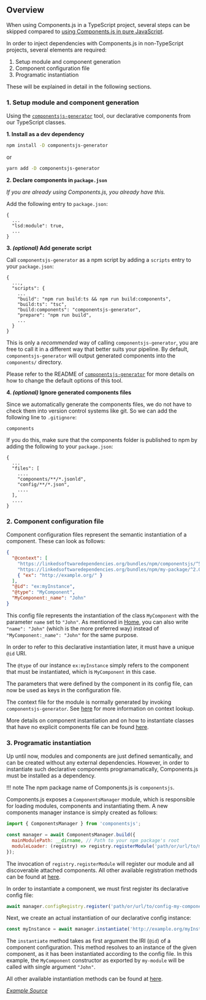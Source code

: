 ## Overview

When using Components.js in a TypeScript project,
several steps can be skipped compared to [using Components.js in pure JavaScript](../workflow_js).

In order to inject dependencies with Components.js in non-TypeScript projects, several elements are required:

1. Setup module and component generation
2. Component configuration file
3. Programatic instantiation

These will be explained in detail in the following sections.

### 1. Setup module and component generation

Using the [`componentsjs-generator`](https://github.com/LinkedSoftwareDependencies/Components-Generator.js) tool,
our declarative components from our TypeScript classes.

**1. Install as a dev dependency**

```bash
npm install -D componentsjs-generator
```

or

```bash
yarn add -D componentsjs-generator
```

**2. Declare components in `package.json`**

_If you are already using Components.js, you already have this._

Add the following entry to `package.json`:

```text
{
  ...
  "lsd:module": true,
  ...
}
```

**3. _(optional)_ Add generate script**

Call `componentsjs-generator` as a npm script by adding a `scripts` entry to your `package.json`:

```text
{
  ...,
  "scripts": {
    ...
    "build": "npm run build:ts && npm run build:components",
    "build:ts": "tsc",
    "build:components": "componentsjs-generator",
    "prepare": "npm run build",
    ...
  }
}
```

This is only a _recommended_ way of calling `componentsjs-generator`,
you are free to call it in a different way that better suits your pipeline.
By default, `componentsjs-generator` will output generated components into the `components/` directory.

Please refer to the README of [`componentsjs-generator`](https://github.com/LinkedSoftwareDependencies/Components-Generator.js)
for more details on how to change the default options of this tool.

**4. _(optional)_ Ignore generated components files**

Since we automatically generate the components files,
we do not have to check them into version control systems like git.
So we can add the following line to `.gitignore`:

```text
components
```

If you do this, make sure that the components folder is published to npm by adding the following to your `package.json`:

```text
{
  ...
  "files": [
    ....
    "components/**/*.jsonld",
    "config/**/*.json",
    ....
  ],
  ....
}
```

### 2. Component configuration file

Component configuration files represent the semantic instantiation of a component.
These can look as follows:

```json
{
  "@context": [
    "https://linkedsoftwaredependencies.org/bundles/npm/componentsjs/^5.0.0/components/context.jsonld",
    "https://linkedsoftwaredependencies.org/bundles/npm/my-package/^2.0.0/components/context.jsonld"
    { "ex": "http://example.org/" }
  ],
  "@id": "ex:myInstance",
  "@type": "MyComponent",
  "MyComponent:_name": "John"
}
```

This config file represents the instantiation of the class `MyComponent`
with the parameter `name` set to `"John"`. As mentioned in [Home](../../index.md), you can also write `"name": "John"` (which is the more preferred way) instead of `"MyComponent:_name": "John"` for the same purpose.

In order to refer to this declarative instantiation later, it must have a unique `@id` URI.

The `@type` of our instance `ex:myInstance` simply refers to the component
that must be instantiated, which is `MyComponent` in this case.

The parameters that were defined by the component in its config file,
can now be used as keys in the configuration file.

The context file for the module is normally generated by invoking `componentsjs-generator`.  See [here](./contexts.md) for more information on context lookup.

More details on component instantiation and on how to instantiate classes that have no explicit components file
can be found [here](../../configuration/configurations/nonsemantic/).

### 3. Programatic instantiation

Up until now, modules and components are just defined semantically,
and can be created without any external dependencies.
However, in order to instantiate such declarative components programamatically,
Components.js must be installed as a dependency.

!!! note
    The npm package name of Components.js is `componentsjs`.

Components.js exposes a `ComponentsManager` module, which is responsible for loading modules, components and instantiating them.
A new components manager instance is simply created as follows:

```javascript
import { ComponentsManager } from 'componentsjs';

const manager = await ComponentsManager.build({
  mainModulePath: __dirname, // Path to your npm package's root
  moduleLoader: (registry) => registry.registerModule('path/or/url/to/my-module.jsonld'),
});
```

The invocation of `registry.registerModule` will register our module and all discoverable attached components.
All other available registration methods can be found at [here](../../loading/registration/).

In order to instantiate a component,
we must first register its declarative config file:

```javascript
await manager.configRegistry.register('path/or/url/to/config-my-component.jsonld');
```

Next, we create an actual instantiation of our declarative config instance:

```javascript
const myInstance = await manager.instantiate('http://example.org/myInstance');
```

The `instantiate` method takes as first argument the IRI (`@id`) of a component configuration.
This method resolves to an instance of the given component, as it has been instantiated according to the config file.
In this example, the `MyComponent` constructor as exported by `my-module` will be called with single argument `"John"`.

All other available instantiation methods can be found at [here](../../loading/instantiation/).

[_Example Source_](https://github.com/LinkedSoftwareDependencies/Examples-Components.js/tree/master/documentation/getting_started/basics/workflow)
